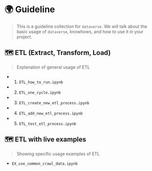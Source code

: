 # 🌍 Guideline
> This is a guideline collection for `dataverse`. We will talk about the basic usage of `dataverse`, knowhows, and how to use it in your project.


## 🗺️ ETL (Extract, Transform, Load)
> Explanation of general usage of ETL
- 01. `ETL_how_to_run.ipynb`
- 02. `ETL_one_cycle.ipynb`
- 03. `ETL_create_new_etl_process.ipynb`
- 04. `ETL_add_new_etl_process.ipynb`
- 05. `ETL_test_etl_process.ipynb`

## 🗺️ ETL with live examples
> Showing specific usage examples of ETL
- `EX_use_common_crawl_data.ipynb`